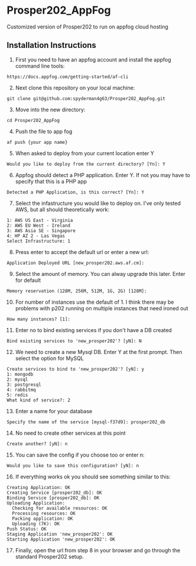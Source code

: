 # Prosper202_AppFog

Customized version of Prosper202 to run on appfog cloud hosting


## Installation Instructions
1. First you need to have an appfog account and install the appfog command line tools:
```
https://docs.appfog.com/getting-started/af-cli
```

2. Next clone this repository on your local machine:
```
git clone git@github.com:spyderman4g63/Prosper202_AppFog.git
```

3. Move into the new directory:
```
cd Prosper202_AppFog
```

4. Push the file to app fog
```
af push {your app name}
```

5. When asked to deploy from your current location enter Y
```
Would you like to deploy from the current directory? [Yn]: Y
```

6. Appfog should detect a PHP application. Enter Y. If not you may have to specify that this is a PHP app
```
Detected a PHP Application, is this correct? [Yn]: Y
```

7. Select the infastructure you would like to deploy on. I've only tested AWS, but all should theoretically work:
```
1: AWS US East - Virginia
2: AWS EU West - Ireland
3: AWS Asia SE - Singapore
4: HP AZ 2 - Las Vegas
Select Infrastructure: 1
```

8. Press enter to accept the default url or enter a new url:
```
Application Deployed URL [new_prosper202.aws.af.cm]: 
```

9. Select the amount of memory. You can alway upgrade this later. Enter for default
```
Memory reservation (128M, 256M, 512M, 1G, 2G) [128M]: 
```

10. For number of instances use the default of 1. I think there may be problems with p202 running on multiple instances that need ironed out
```
How many instances? [1]: 
```

11. Enter no to bind existing services if you don't have a DB created
```
Bind existing services to 'new_prosper202'? [yN]: N
```

12. We need to create a new Mysql DB. Enter Y at the first prompt. Then select the option for MySQL
```
Create services to bind to 'new_prosper202'? [yN]: y
1: mongodb
2: mysql
3: postgresql
4: rabbitmq
5: redis
What kind of service?: 2
```

13. Enter a name for your database
```
Specify the name of the service [mysql-f37d9]: prosper202_db
```

14. No need to create other services at this point
```
Create another? [yN]: n
```

15. You can save the config if you choose too or enter n:
```
Would you like to save this configuration? [yN]: n
````

16. If everything works ok you should see something similar to this:
```
Creating Application: OK
Creating Service [prosper202_db]: OK
Binding Service [prosper202_db]: OK
Uploading Application:
  Checking for available resources: OK
  Processing resources: OK
  Packing application: OK
  Uploading (7K): OK   
Push Status: OK
Staging Application 'new_prosper202': OK                                        
Starting Application 'new_prosper202': OK 
```

17. Finally, open the url from step 8 in your browser and go through the standard Prosper202 setup. 
